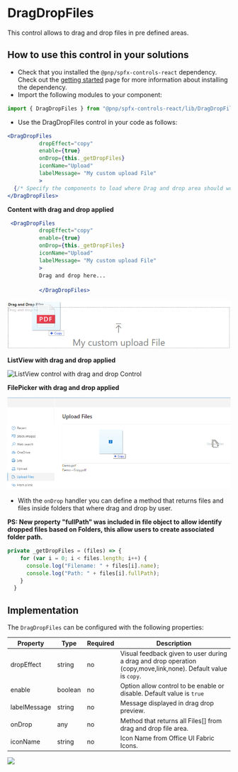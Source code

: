 # DragDropFiles

This control allows to drag and drop files in pre defined areas.

## How to use this control in your solutions

- Check that you installed the `@pnp/spfx-controls-react` dependency. Check out the [getting started](../../#getting-started) page for more information about installing the dependency.
- Import the following modules to your component:

```TypeScript
import { DragDropFiles } from "@pnp/spfx-controls-react/lib/DragDropFiles";
```

- Use the DragDropFiles control in your code as follows:

```jsx
<DragDropFiles 
          dropEffect="copy" 
          enable={true}  
          onDrop={this._getDropFiles}
          iconName="Upload"
          labelMessage= "My custom upload File"
          >
  {/* Specify the components to load where Drag and drop area should work */}
</DragDropFiles>
```
**Content with drag and drop applied**

```jsx
 <DragDropFiles 
          dropEffect="copy" 
          enable={true}  
          onDrop={this._getDropFiles}
          iconName="Upload"
          labelMessage= "My custom upload File"
          >
          Drag and drop here...

          </DragDropFiles>
```
![Custom html with drag and drop](../assets/DragDropFilesSample1.png)

**ListView with drag and drop applied**

![ListView control with drag and drop Control](../assets/ListView-DragDrop.png)

**FilePicker with drag and drop applied**

![FilePicker control with grouping](../assets/DragDropFilesSample2.png)

- With the `onDrop` handler you can define a method that returns files and files inside folders that where drag and drop by user.

**PS: New property "fullPath" was included in file object to allow identify dropped files based on Folders, this allow users to create associated folder path.**

```typescript
private _getDropFiles = (files) => {
    for (var i = 0; i < files.length; i++) {
      console.log("Filename: " + files[i].name);
      console.log("Path: " + files[i].fullPath);
    }
  }
```

## Implementation

The `DragDropFiles` can be configured with the following properties:

| Property | Type | Required | Description |
| ---- | ---- | ---- | ---- |
| dropEffect | string  | no | Visual feedback given to user during a drag and drop operation (copy,move,link,none). Default value is `copy`. |
| enable | boolean | no | Option allow control to be enable or disable. Default value is `true`|
| labelMessage | string | no | Message displayed in drag drop preview. |
| onDrop | any | no | Method that returns all Files[] from drag and drop file area.   |
| iconName | string | no | Icon Name from Office UI Fabric Icons. |



![](https://telemetry.sharepointpnp.com/sp-dev-fx-controls-react/wiki/controls/DragDropFiles)
